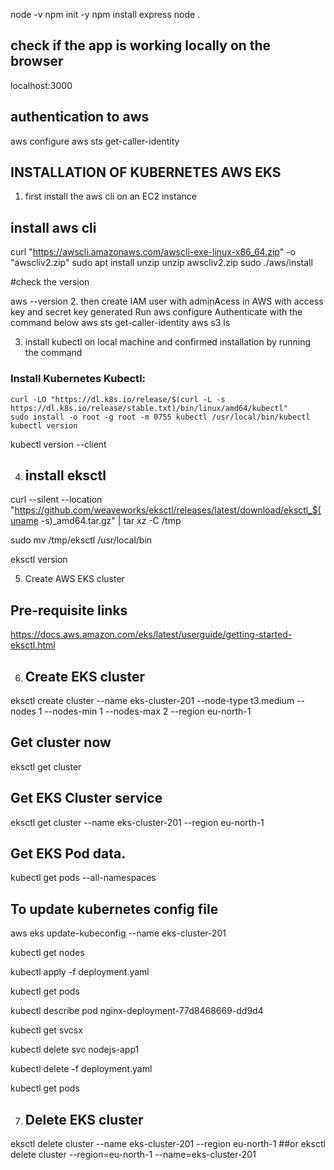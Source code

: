 node -v
npm init -y
npm install express
node .

## check if the app is working locally on the browser
localhost:3000

## authentication to aws
aws configure
aws sts get-caller-identity



## INSTALLATION OF KUBERNETES AWS EKS 

1. first install the aws cli on an EC2 instance
## install aws cli
curl "https://awscli.amazonaws.com/awscli-exe-linux-x86_64.zip" -o "awscliv2.zip" 
sudo apt install unzip 
unzip awscliv2.zip 
sudo ./aws/install

#check the version

aws --version
2. then create IAM user with adminAcess in AWS with  access key and secret key generated
Run aws configure
Authenticate with the command below
aws sts get-caller-identity
aws s3 ls

3. install kubectl on local machine and confirmed installation by running the command
### Install Kubernetes Kubectl:

    curl -LO "https://dl.k8s.io/release/$(curl -L -s https://dl.k8s.io/release/stable.txt)/bin/linux/amd64/kubectl"
    sudo install -o root -g root -m 0755 kubectl /usr/local/bin/kubectl
    kubectl version 
kubectl version --client

4. ## install eksctl

curl --silent --location "https://github.com/weaveworks/eksctl/releases/latest/download/eksctl_$(uname -s)_amd64.tar.gz" | tar xz -C /tmp

sudo mv /tmp/eksctl /usr/local/bin

eksctl version

5. Create AWS EKS cluster

## Pre-requisite links
https://docs.aws.amazon.com/eks/latest/userguide/getting-started-eksctl.html

6. ## Create EKS cluster
eksctl create cluster --name eks-cluster-201 --node-type t3.medium --nodes 1 --nodes-min 1 --nodes-max 2 --region eu-north-1

## Get cluster now
eksctl get cluster 

## Get EKS Cluster service
eksctl get cluster --name eks-cluster-201 --region eu-north-1

## Get EKS Pod data.
kubectl get pods --all-namespaces

## To update kubernetes config file
aws eks update-kubeconfig --name eks-cluster-201

kubectl get nodes

kubectl apply -f deployment.yaml

kubectl get pods

kubectl describe pod nginx-deployment-77d8468669-dd9d4

kubectl get svcsx

kubectl delete svc nodejs-app1

kubectl delete -f deployment.yaml

kubectl get pods

7. ## Delete EKS cluster
eksctl delete cluster --name eks-cluster-201 --region eu-north-1
##or 
eksctl delete cluster --region=eu-north-1 --name=eks-cluster-201




